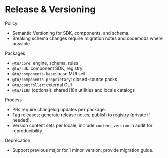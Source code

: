 # Release & Versioning

Policy

- Semantic Versioning for SDK, components, and schema.
- Breaking schema changes require migration notes and codemods where possible.

Packages

- `@tu/core`: engine, schema, rules
- `@tu/sdk`: component SDK, registry
- `@tu/components-base`: base MUI set
- `@tu/components-proprietary`: closed-source packs
- `@tu/controller`: external GUI
- `@tu/i18n` (optional): shared i18n utilities and locale catalogs

Process

- PRs require changelog updates per package.
- Tag releases; generate release notes; publish to registry (private if needed).
- Version content sets per locale; include `content_version` in audit for reproducibility.

Deprecation

- Support previous major for 1 minor version; provide migration guide.
